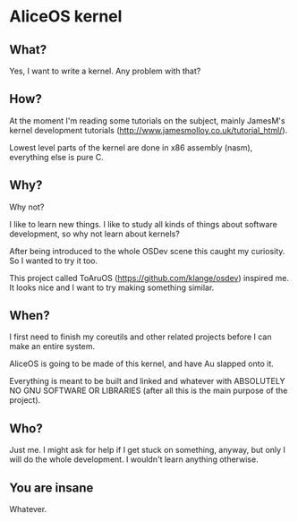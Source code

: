# AliceOS kernel

## What?

Yes, I want to write a kernel. Any problem with that?

## How?

At the moment I'm reading some tutorials on the subject, mainly JamesM's kernel development tutorials (http://www.jamesmolloy.co.uk/tutorial_html/).

Lowest level parts of the kernel are done in x86 assembly (nasm), everything else is pure C.

## Why?

Why not?

I like to learn new things. I like to study all kinds of things about software development, so why not learn about kernels?

After being introduced to the whole OSDev scene this caught my curiosity. So I wanted to try it too.

This project called ToAruOS (https://github.com/klange/osdev) inspired me. It looks nice and I want to try making something similar.

## When?

I first need to finish my coreutils and other related projects before I can make an entire system.

AliceOS is going to be made of this kernel, and have Au slapped onto it.

Everything is meant to be built and linked and whatever with ABSOLUTELY NO GNU SOFTWARE OR LIBRARIES (after all this is the main purpose of the project).

## Who?

Just me. I might ask for help if I get stuck on something, anyway, but only I will do the whole development. I wouldn't learn anything otherwise.

## You are insane

Whatever.
